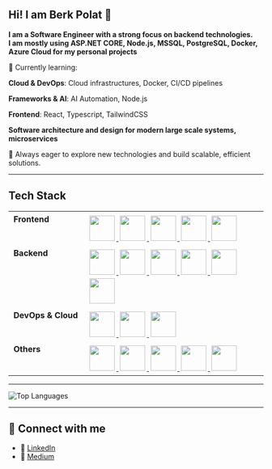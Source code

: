 ## Hi! I am Berk Polat 👋
**I am a Software Engineer with a strong focus on backend technologies.** <br/>
**I am mostly using ASP.NET CORE, Node.js, MSSQL, PostgreSQL, Docker, Azure Cloud for my personal projects** <br/>

🌱 Currently learning:

**Cloud & DevOps**: Cloud infrastructures, Docker, CI/CD pipelines

**Frameworks & AI**: AI Automation, Node.js

**Frontend**: React, Typescript, TailwindCSS

**Software architecture and design for modern large scale systems, microservices**

🚀 Always eager to explore new technologies and build scalable, efficient solutions.

---

## Tech Stack
<table style="border-collapse: collapse;">
  <tr>
    <td style="border: none; padding: 5px 10px; vertical-align: top; font-weight: bold; white-space: nowrap;">
      Frontend
    </td>
    <td style="border: none; padding: 5px 10px; vertical-align: top;">
      <a href="https://developer.mozilla.org/en-US/docs/Web/HTML" target="_blank">
        <img src="https://cdn.jsdelivr.net/gh/devicons/devicon/icons/html5/html5-original.svg" width="50" height="50" style="margin: 3px;"/>
      </a>
      <a href="https://developer.mozilla.org/en-US/docs/Web/CSS" target="_blank">
        <img src="https://cdn.jsdelivr.net/gh/devicons/devicon/icons/css3/css3-original.svg" width="50" height="50" style="margin: 3px;"/>
      </a>
      <a href="https://developer.mozilla.org/en-US/docs/Web/JavaScript" target="_blank">
        <img src="https://cdn.jsdelivr.net/gh/devicons/devicon/icons/javascript/javascript-original.svg" width="50" height="50" style="margin: 3px;"/>
      </a>
      <a href="https://getbootstrap.com/" target="_blank">
        <img src="https://cdn.jsdelivr.net/gh/devicons/devicon/icons/bootstrap/bootstrap-original.svg" width="50" height="50" style="margin: 3px;"/>
      </a>
      <a href="https://reactjs.org/" target="_blank">
        <img src="https://cdn.jsdelivr.net/gh/devicons/devicon/icons/react/react-original.svg" width="50" height="50" style="margin: 3px;"/>
      </a>
    </td>
  </tr>
  <tr>
    <td style="border: none; padding: 5px 10px; vertical-align: top; font-weight: bold; white-space: nowrap;">
      Backend
    </td>
    <td style="border: none; padding: 5px 10px; vertical-align: top;">
      <a href="https://dotnet.microsoft.com/" target="_blank">
        <img src="https://cdn.jsdelivr.net/gh/devicons/devicon/icons/dotnetcore/dotnetcore-original.svg" width="50" height="50" style="margin: 3px;"/>
      </a>
      <a href="https://www.microsoft.com/en-us/sql-server" target="_blank">
        <img src="https://cdn.jsdelivr.net/gh/devicons/devicon/icons/microsoftsqlserver/microsoftsqlserver-plain.svg" width="50" height="50" style="margin: 3px;"/>
      </a>
      <a href="https://www.mysql.com/" target="_blank">
        <img src="https://cdn.jsdelivr.net/gh/devicons/devicon/icons/mysql/mysql-original.svg" width="50" height="50" style="margin: 3px;"/>
      </a>
      <a href="https://www.postgresql.org/" target="_blank">
        <img src="https://cdn.jsdelivr.net/gh/devicons/devicon/icons/postgresql/postgresql-original.svg" width="50" height="50" style="margin: 3px;"/>
      </a>
      <a href="https://nodejs.org/" target="_blank">
        <img src="https://cdn.jsdelivr.net/gh/devicons/devicon/icons/nodejs/nodejs-original.svg" width="50" height="50" style="margin: 3px;"/>
      </a>
      <a href="https://www.rabbitmq.com/" target="_blank">
        <img src="https://cdn.jsdelivr.net/gh/devicons/devicon/icons/rabbitmq/rabbitmq-original.svg" width="50" height="50" style="margin: 3px;"/>
      </a>
    </td>
  </tr>
  <tr>
    <td style="border: none; padding: 5px 10px; vertical-align: top; font-weight: bold; white-space: nowrap;">
      DevOps & Cloud
    </td>
    <td style="border: none; padding: 5px 10px; vertical-align: top;">
      <a href="https://www.docker.com/" target="_blank">
        <img src="https://cdn.jsdelivr.net/gh/devicons/devicon/icons/docker/docker-original.svg" width="50" height="50" style="margin: 3px;"/>
      </a>
      <a href="https://github.com/features/actions" target="_blank">
        <img src="https://cdn.jsdelivr.net/gh/devicons/devicon/icons/github/github-original.svg" width="50" height="50" style="margin: 3px;"/>
      </a>
      <a href="https://azure.microsoft.com/" target="_blank">
        <img src="https://cdn.jsdelivr.net/gh/devicons/devicon/icons/azure/azure-original.svg" width="50" height="50" style="margin: 3px;"/>
      </a>
    </td>
  </tr>
  <tr>
    <td style="border: none; padding: 5px 10px; vertical-align: top; font-weight: bold; white-space: nowrap;">
      Others
    </td>
    <td style="border: none; padding: 5px 10px; vertical-align: top;">
      <a href="https://git-scm.com/" target="_blank">
        <img src="https://cdn.jsdelivr.net/gh/devicons/devicon/icons/git/git-original.svg" width="50" height="50" style="margin: 3px;"/>
      </a>
       <a href="https://www.python.org/" target="_blank">
        <img src="https://cdn.jsdelivr.net/gh/devicons/devicon/icons/python/python-original.svg" width="50" height="50" style="margin: 3px;"/>
      </a>
      <a href="https://kotlinlang.org/" target="_blank">
        <img src="https://cdn.jsdelivr.net/gh/devicons/devicon/icons/kotlin/kotlin-original.svg" width="50" height="50" style="margin: 3px;"/>
      </a>
      <a href="https://spark.apache.org/" target="_blank">
        <img src="https://cdn.jsdelivr.net/gh/devicons/devicon/icons/apache/apache-original-wordmark.svg" width="50" height="50" style="margin: 3px;"/>
      </a>
      <a href="https://flask.palletsprojects.com/" target="_blank">
        <img src="https://cdn.jsdelivr.net/gh/devicons/devicon/icons/flask/flask-original.svg" width="50" height="50" style="margin: 3px;"/>
      </a>
    </td>
  </tr>
</table>


---

<!-- Top Languages -->
![Top Languages](https://github-readme-stats.vercel.app/api/top-langs/?username=berk2k&layout=compact&theme=radical)

---
## 🔗 Connect with me

- 🔗 [LinkedIn](https://www.linkedin.com/in/berk2k/)
- 📝 [Medium](https://medium.com/@berk2k)  







<!--
**berk2k/berk2k** is a ✨ _special_ ✨ repository because its `README.md` (this file) appears on your GitHub profile.

Here are some ideas to get you started:

- 🔭 I’m currently working on ...
- 🌱 I’m currently learning ...
- 👯 I’m looking to collaborate on ...
- 🤔 I’m looking for help with ...
- 💬 Ask me about ...
- 📫 How to reach me: ...
- 😄 Pronouns: ...
- ⚡ Fun fact: ...
-->
